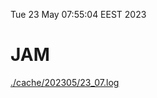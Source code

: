 Tue 23 May 07:55:04 EEST 2023
# JAM
<a href='./cache/202305/23_07.log'>./cache/202305/23_07.log</a>
